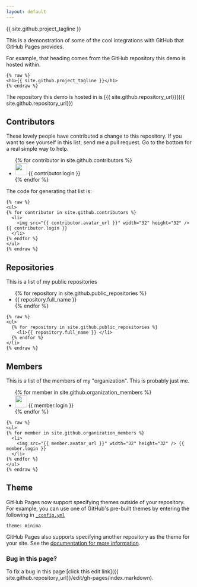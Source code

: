 ```yaml
---
layout: default
---
```


{{ site.github.project_tagline }}

This is a demonstration of some of the cool integrations with GitHub that
GitHub Pages provides.

For example, that heading comes from the GitHub repository this demo is
hosted within.

```
{% raw %}
<h1>{{ site.github.project_tagline }}</h1>
{% endraw %}
```

The repository this demo is hosted in is [{{ site.github.repository_url}}]({{ site.github.repository_url}})

## Contributors

These lovely people have contributed a change to this repository. If you want to see yourself in this list, send me a pull request. Go to the bottom for a real simple way to help.

<ul>
{% for contributor in site.github.contributors %}
  <li>
    <img src="{{ contributor.avatar_url }}" width="32" height="32" /> {{ contributor.login }}
  </li>
{% endfor %}
</ul>

The code for generating that list is:

```
{% raw %}
<ul>
{% for contributor in site.github.contributors %}
  <li>
    <img src="{{ contributor.avatar_url }}" width="32" height="32" /> {{ contributor.login }}
  </li>
{% endfor %}
</ul>
{% endraw %}
```

## Repositories

This is a list of my public repositories

<ul>
  {% for repository in site.github.public_repositories %}
    <li>{{ repository.full_name }} </li>
  {% endfor %}
</ul>

```
{% raw %}
<ul>
  {% for repository in site.github.public_repositories %}
    <li>{{ repository.full_name }} </li>
  {% endfor %}
</li>
{% endraw %}
```

## Members

This is a list of the members of my "organization". This is probably just me.

<ul>
{% for member in site.github.organization_members %}
  <li>
    <img src="{{ member.avatar_url }}" width="32" height="32" /> {{ member.login }}
  </li>
{% endfor %}
</ul>

```
{% raw %}
<ul>
{% for member in site.github.organization_members %}
  <li>
    <img src="{{ member.avatar_url }}" width="32" height="32" /> {{ member.login }}
  </li>
{% endfor %}
</ul>
{% endraw %}
```

## Theme

GitHub Pages now support specifying themes outside of your repository. For example, you can use one of GitHub's pre-built themes by entering the following in [`_config.yml`](https://github.com/Haacked/gh-pages-demo/blob/gh-pages/_config.yml)

```
theme: minima
```

GitHub Pages also supports specifying another repository as the theme for your site. See the [documentation for more information](https://help.github.com/articles/adding-a-jekyll-theme-to-your-github-pages-site/).

### Bug in this page?

To fix a bug in this page [click this edit link]({{ site.github.repository_url}}/edit/gh-pages/index.markdown).
